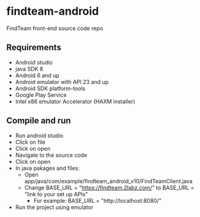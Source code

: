 # findteam-android
FindTeam front-end source code repo

## Requirements
- Android studio  
- java SDK 8
- Android 6 and up
- Android emulator with API 23 and up
- Android SDK platform-tools
- Google Play Service
- Intel x86 emulator Accelerator (HAXM installer)

## Compile and run
- Run android studio
- Click on file
- Click on open
- Navigate to the source code
- Click on open
- In java pakages and files:
    + Open app/java/com/example/findteam_android_v10/FindTeamClient.java 
    + Change BASE_URL = "https://findteam.2labz.com/" to BASE_URL = "link to your set up APIs"
        * For example: BASE_URL = "http://localhost:8080/"
- Run the project using emulator
